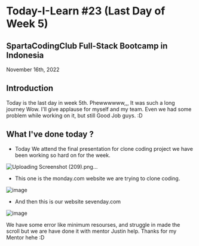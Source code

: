 # Today-I-Learn #23 (Last Day of Week 5)
## SpartaCodingClub Full-Stack Bootcamp in Indonesia
November 16th, 2022

## Introduction

  Today is the last day in week 5th. Phewwwwww,,, It was such a long journey Wow. I'll give applause for myself and my team.
  Even we had some problem while working on it, but still Good Job guys.
  :D

## What I've done today ?

   - Today We attend the final presentation for clone coding project we have been working so hard on for the week.

   ![Uploading Screenshot (209).png…]()

   - This one is the monday.com website we are trying to clone coding.

   ![image](https://user-images.githubusercontent.com/62550785/202575948-c2ef2056-cb16-4269-a1f5-ec1beefc3b18.png)

   - And then this is our website sevenday.com

   ![image](https://user-images.githubusercontent.com/62550785/202575970-d7356eb5-9835-40d3-ab8a-0d3dfc67f797.png)

   We have some error like minimum resourses, and struggle in made the scroll but we are have done it with mentor Justin help.
   Thanks for my Mentor hehe :D
